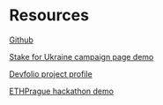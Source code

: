 # Resources

[Github](https://github.com/orgs/stake-for-impact/repositories)

[Stake for Ukraine campaign page demo](https://stakeforukraine.org)

[Devfolio project profile](https://devfolio.co/projects/stake-for-impact-d30f)

[ETHPrague hackathon demo](https://stakeforimpact.netlify.app/)
